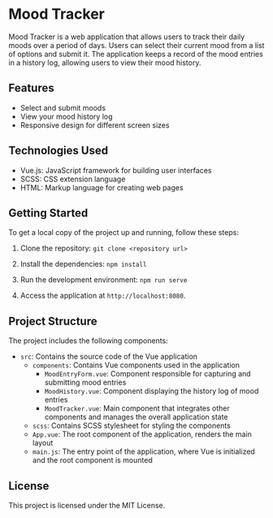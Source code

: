 # Mood Tracker

Mood Tracker is a web application that allows users to track their daily moods over a period of days. Users can select their current mood from a list of options and submit it. The application keeps a record of the mood entries in a history log, allowing users to view their mood history.

## Features

- Select and submit moods
- View your mood history log
- Responsive design for different screen sizes

## Technologies Used

- Vue.js: JavaScript framework for building user interfaces
- SCSS: CSS extension language
- HTML: Markup language for creating web pages

## Getting Started

To get a local copy of the project up and running, follow these steps:

1. Clone the repository: ` git clone <repository url> `

2. Install the dependencies: `npm install `

3. Run the development environment: `npm run serve `

4. Access the application at `http://localhost:8080`.

## Project Structure

The project includes the following components:

- `src`: Contains the source code of the Vue application
  - `components`: Contains Vue components used in the application
    - `MoodEntryForm.vue`: Component responsible for capturing and submitting mood entries
    - `MoodHistory.vue`: Component displaying the history log of mood entries
    - `MoodTracker.vue`: Main component that integrates other components and manages the overall application state
  - `scss`: Contains SCSS stylesheet for styling the components
  - `App.vue`: The root component of the application, renders the main layout
  - `main.js`: The entry point of the application, where Vue is initialized and the root component is mounted


## License

This project is licensed under the MIT License.


